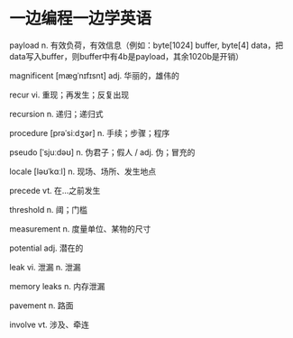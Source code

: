 # 一边编程一边学英语

payload
n. 有效负荷，有效信息（例如：byte[1024] buffer, byte[4] data，把data写入buffer，则buffer中有4b是payload，其余1020b是开销）

magnificent [mæɡˈnɪfɪsnt]
adj. 华丽的，雄伟的

recur
vi. 重现；再发生；反复出现

recursion
n. 递归；递归式

procedure [prəˈsiːdʒər]
n. 手续；步骤；程序

pseudo [ˈsjuːdəʊ]
n. 伪君子；假人 / adj. 伪；冒充的

locale [ləʊˈkɑːl]
n. 现场、场所、发生地点

precede
vt. 在...之前发生

threshold
n. 阈；门槛

measurement
n. 度量单位、某物的尺寸

potential
adj. 潜在的

leak
vi. 泄漏
n. 泄漏

memory leaks
n. 内存泄漏

pavement
n. 路面

involve
vt. 涉及、牵连